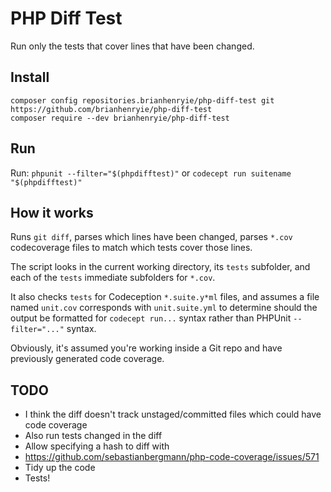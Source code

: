 # PHP Diff Test

Run only the tests that cover lines that have been changed.

## Install

```
composer config repositories.brianhenryie/php-diff-test git https://github.com/brianhenryie/php-diff-test
composer require --dev brianhenryie/php-diff-test
```

## Run

Run: `phpunit --filter="$(phpdifftest)"` or `codecept run suitename "$(phpdifftest)"`

## How it works

Runs `git diff`, parses which lines have been changed, parses `*.cov` codecoverage files to match which tests cover those lines.

The script looks in the current working directory, its `tests` subfolder, and each of the `tests` immediate subfolders for `*.cov`.

It also checks `tests` for Codeception `*.suite.y*ml` files, and assumes a file named `unit.cov` corresponds with `unit.suite.yml` to determine should the output be formatted for `codecept run...` syntax rather than PHPUnit `--filter="..."` syntax.

Obviously, it's assumed you're working inside a Git repo and have previously generated code coverage.

## TODO

* I think the diff doesn't track unstaged/committed files which could have code coverage
* Also run tests changed in the diff
* Allow specifying a hash to diff with
* https://github.com/sebastianbergmann/php-code-coverage/issues/571
* Tidy up the code
* Tests!